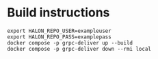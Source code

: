# Build instructions

```
export HALON_REPO_USER=exampleuser
export HALON_REPO_PASS=examplepass
docker compose -p grpc-deliver up --build
docker compose -p grpc-deliver down --rmi local
```
